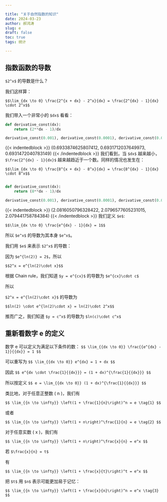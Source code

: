 ```yaml
---

title: "关于自然指数的知识"
date: 2024-03-23
author: 郝鸿涛
slug: e
draft: false
toc: true
tags: 统计

---
```



## 指数函数的导数 

`$2^x$` 的导数是什么？

我们这样算：

`$$\lim_{dx \to 0} \frac{2^{x + dx} - 2^x}{dx} = \frac{2^{dx} - 1}{dx} \cdot 2^x$$`

我们带入一个非常小的 `$dx$` 看看：


```python
def derivative_const(dx):
    return (2**dx - 1)/dx 

derivative_const(0.001), derivative_const(0.0001), derivative_const(0.0000001)
```




{{< indentedblock >}}
(0.6933874625807412, 0.6931712037649973, 0.6931472040783149)
{{< /indentedblock >}}
我们看到，当 `$dx$` 越来越小， `$\frac{2^{dx} - 1}{dx}$` 越来越趋近于一个数。同样的情况也发生在：

`$$\lim_{dx \to 0} \frac{8^{x + dx} - 8^x}{dx} = \frac{8^{dx} - 1}{dx} \cdot 8^x$$`



```python

def derivative_const(dx):
    return (8**dx - 1)/dx 

derivative_const(0.001), derivative_const(0.0001), derivative_const(0.0000001)
```




{{< indentedblock >}}
(2.0816050796328422, 2.0796577605231015, 2.079441758784384)
{{< /indentedblock >}}
我们定义 `$e$`:

`$$\lim_{dx \to 0} \frac{e^{dx} - 1}{dx} = 1$$`

所以 `$e^x$` 的导数为其本身 `$e^x$`。

我们用 `$e$` 来表示 `$2^x$` 的导数：

因为 `$e^{ln(2)} = 2$`，所以

`$$2^x = e^{ln(2)\cdot x}$$`

根据 Chain rule，我们知道 `$y = e^{cx}$` 的导数为 `$e^{cx}\cdot c$`

所以

`$2^x = e^{ln(2)\cdot x}$` 的导数为 

`$$ln(2) \cdot e^{ln(2)\cdot x} = ln(2)\cdot 2^x$$`

推而广之，我们知道 `$y = c^x$` 的导数为 `$ln(c)\cdot c^x$`


## 重新看数字 e 的定义

数字 e 可以定义为满足以下条件的数：
`$$
\lim_{{dx \to 0}} \frac{{e^{dx} - 1}}{{dx}} = 1
$$`

可以重写为
`$$
\lim_{{dx \to 0}} e^{dx} = 1 + dx
$$`

因此
`$$
e^{dx \cdot \frac{1}{{dx}}} = (1 + dx)^{\frac{1}{{dx}}}
$$`

所以按定义
`$$
e = \lim_{{dx \to 0}} (1 + dx)^{\frac{1}{{dx}}}
$$`

类比地，对于任意正整数 \( n \)，我们有

`$$
\lim_{{n \to \infty}} \left(1 + \frac{1}{n}\right)^n = e \tag{1}
$$`

或者

`$$
\lim_{{n \to \infty}} \left(1 + n\right)^\frac{1}{n} = e \tag{2}
$$`

对于任意实数 \( x \)，我们有

`$$
\lim_{{n \to \infty}} \left(1 + n\right)^\frac{x}{n} = e^x
$$`

若 `$\frac{x}{n} = t$`

有

`$$
\lim_{{n \to \infty}} \left(1 + \frac{x}{t}\right)^t = e^x
$$`

把 `$t$` 用 `$n$` 表示可能更加易于记忆：

`$$
\lim_{{n \to \infty}} \left(1 + \frac{x}{n}\right)^n = e^x \tag{3}
$$`
